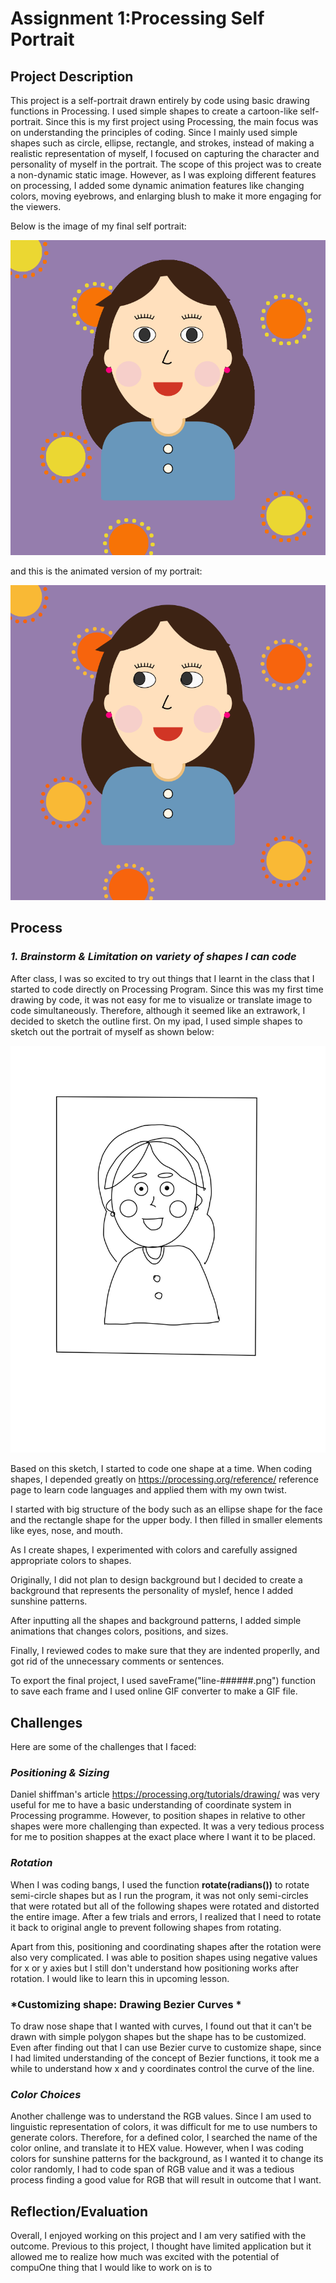 # Assignment 1:Processing Self Portrait 

## Project Description
This project is a self-portrait drawn entirely by code using basic drawing functions in Processing. I used simple shapes to create a cartoon-like self-portrait. Since this is my first project using Processing, the main focus was on understanding the principles of coding. Since I mainly used simple shapes such as circle, ellipse, rectangle, and strokes, instead of making a realistic representation of myself, I focused on capturing the character and personality of myself in the portrait. The scope of this project was to create a non-dynamic static image. However, as I was exploing different features on processing, I added some dynamic animation features like changing colors, moving eyebrows, and enlarging blush to make it more engaging for the viewers. 

Below is the image of my final self portrait:

![](images/Soojinportrait.png)

and this is the animated version of my portrait:

![alt-text](images/soojinportrait.gif)


## Process 

### *1. Brainstorm & Limitation on variety of shapes I can code*

After class, I was so excited to try out things that I learnt in the class that I started to code directly on Processing Program. Since this was my first time drawing by code, it was not easy for me to visualize or translate image to code simultaneously. Therefore, although it seemed like an extrawork, I decided to sketch the outline first. On my ipad, I used simple shapes to sketch out the portrait of myself as shown below:

![](images/sketchportrait.jpg)

Based on this sketch, I started to code one shape at a time. When coding shapes, I depended greatly on https://processing.org/reference/ reference page to learn code languages and applied them with my own twist. 

I started with big structure of the body such as an ellipse shape for the face and the rectangle shape for the upper body. I then filled in smaller elements like eyes, nose, and mouth. 

As I create shapes, I experimented with colors and carefully assigned appropriate colors to shapes. 

Originally, I did not plan to design background but I decided to create a background that represents the personality of myslef, hence I added sunshine patterns. 

After inputting all the shapes and background patterns, I added simple animations that changes colors, positions, and sizes. 

Finally, I reviewed codes to make sure that they are indented properlly, and got rid of the unnecessary comments or sentences. 

To export the final project, I used  saveFrame("line-######.png") function to save each frame and I used online GIF converter to make a GIF file. 

## Challenges 

Here are some of the challenges that I faced:

### *Positioning & Sizing*

Daniel shiffman's article https://processing.org/tutorials/drawing/ was very useful for me to have a basic understanding of coordinate system in Processing programme. However, to position shapes in relative to other shapes were more challenging than expected. It was a very tedious process for me to position shappes at the exact place where I want it to be placed.


### *Rotation*

When I was coding bangs, I used the function **rotate(radians())** to rotate semi-circle shapes but as I run the program, it was not only semi-circles that were rotated but all of the following shapes were rotated and distorted the entire image. After a few trials and errors, I realized that I need to rotate it back to original angle to prevent following shapes from rotating. 

Apart from this, positioning and coordinating shapes after the rotation were also very complicated. I was able to position shapes using negative values for x or y axies but I still don't understand how positioning works after rotation. I would like to learn this in upcoming lesson.  

### *Customizing shape: Drawing Bezier Curves *

To draw nose shape that I wanted with curves, I found out that it can't be drawn with simple polygon shapes but the shape has to be customized. Even after finding out that I can use Bezier curve to customize shape, since I had limited understanding of the concept of Bezier functions, it took me a while to understand how x and y coordinates control the curve of the line. 

### *Color Choices*

Another challenge was to understand the RGB values. Since I am used to linguistic representation of colors, it was difficult for me to use numbers to generate colors. Therefore, for a defined color, I searched the name of the color online, and translate it to HEX value. However, when I was coding colors for sunshine patterns for the background, as I wanted it to change its color randomly, I had to code span of RGB value and it was a tedious process finding a good value for RGB that will result in outcome that I want.

## Reflection/Evaluation

Overall, I enjoyed working on this project and I am very satified with the outcome. Previous to this project, I thought have limited application but it allowed me to realize how much  was excited with the potential of compuOne thing that I would like to work on is to



